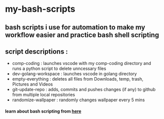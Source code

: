 # my-bash-scripts
## bash scripts i use for automation to make my workflow easier and practice bash shell scripting

## script descriptions : 
* comp-coding : launches vscode with my comp-coding directory and runs a python script to delete unncessary files
* dev-golang-workspace : launches vscode in golang directory
* empty-everything : deletes all files from Downloads, temp, trash, Pictures and Videos
* git-update-repo : adds, commits and pushes changes (if any) to github from multiple local repositories
* randomize-wallpaper : randomly changes wallpaper every 5 mins

#### learn about bash scripting from [here](https://guide.bash.academy/)
